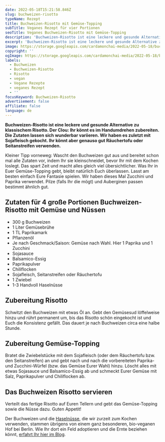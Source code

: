 ```yaml
---
date: 2022-05-18T15:21:58.846Z
slug: buchweizen-risotto
typeName: Rezept
title: Buchweizen-Risotto mit Gemüse-Topping
subTitle: Veganes Rezept für vier Portionen
seoTitle: Veganes Buchweizen-Risotto mit Gemüse-Topping
description: 'Buchweizen-Risotto ist eine leckere und gesunde Alternative zu klassischem Risotto. Der Clou: Ihr könnt es im Handumdrehen zubereiten. Die Zutaten lassen sich wunderbar variieren'
excerpt: 'Buchweizen-Risotto ist eine leckere und gesunde Alternative zu klassischem Risotto. Der Clou: Ihr könnt es im Handumdrehen zubereiten. Die Zutaten lassen sich wunderbar variieren. Wir haben es zuletzt mit Sojafleisch gekocht. Ihr könnt aber genauso gut Räuchertofu oder Seitanstreifen verwenden.'
image: https://storage.googleapis.com/cardamonchai-media/2022-05-18/buchweizen-risotto-jpg-imagine-782808_9d663f_1024_768/640.webp
copyright: ''
ogImage: https://storage.googleapis.com/cardamonchai-media/2022-05-18/buchweizen-risotto-fb-jpg-imagine-782808_a75e2b_1200_628/640.webp
labels:
  - Buchweizen
  - Buchweizen-Risotto
  - Risotto
  - vegan
  - Vegane Rezepte
  - veganes Rezept
  - ''
focusKeyword: Buchweizen-Risotto
advertisement: false
affiliate: false
language: de
---
```


**Buchweizen-Risotto ist eine leckere und gesunde Alternative zu klassischem Risotto. Der Clou: Ihr könnt es im Handumdrehen zubereiten. Die Zutaten lassen sich wunderbar variieren. Wir haben es zuletzt mit Sojafleisch gekocht. Ihr könnt aber genauso gut Räuchertofu oder Seitanstreifen verwenden.**

Kleiner Tipp vorneweg: Wascht den Buchweizen gut aus und bereitet schon mal alle Zutaten vor, indem Ihr sie kleinschneidet, bevor Ihr mit dem Kochen loslegt. Das spart Zeit und macht alles gleich viel übersichtlicher. Was Ihr in Euer Gemüse-Topping gebt, bleibt natürlich Euch überlassen. Lasst am besten einfach Eure Fantasie spielen. Wir haben dieses Mal Zucchini und Paprika verwendet. Pilze (falls Ihr die mögt) und Auberginen passen bestimmt ähnlich gut.

## Zutaten für 4 große Portionen Buchweizen-Risotto mit Gemüse und Nüssen

- 300 g Buchweizen
- 1 Liter Gemüsebrühe
- 1 TL Paprikamark
- Pflanzenöl
- Je nach Geschmack/Saison: Gemüse nach Wahl. Hier 1 Paprika und 1 Zucchini
- Sojasauce
- Balsamico-Essig
- Paprikapulver
- Chiliflocken
- Sojafleisch, Seitanstreifen oder Räuchertofu
- 1 Zwiebel
- 1-3 Handvoll Haselnüsse

<Gallery name="buchweizen-risotto-1" />

## Zubereitung Risotto

Schwitzt den Buchweizen mit etwas Öl an. Gebt den Gemüsesud löffelweise hinzu und rührt permanent um, bis das Risotto schön eingekocht ist und Euch die Konsistenz gefällt. Das dauert je nach Buchweizen circa eine halbe Stunde.

## Zubereitung Gemüse-Topping

Bratet die Zwiebelstücke mit dem Sojafleisch (oder dem Räuchertofu bzw. den Seitanstreifen) an und gebt nach und nach die vorbereiteten Paprika- und Zucchini-Würfel (bzw. das Gemüse Eurer Wahl) hinzu. Löscht alles mit etwas Sojasauce und Balsamico-Essig ab und schmeckt Eurer Gemüse mit Salz, Paprikapulver und Chiliflocken ab.

## Das Buchweizen Risotto servieren

Verteilt das fertige Risotto auf Euren Tellern und gebt das Gemüse-Topping sowie die Nüsse dazu. Guten Appetit!

Der Buchweizen und die [Haselnüsse](/2020/03/haselnuesse-hof-windkind/), die wir zurzeit zum Kochen verwenden, stammen übrigens von einem ganz besonderen, bio-veganen Hof bei Berlin. Wie Ihr dort ein Feld adoptieren und die Ernte beziehen könnt, [erfahrt Ihr hier im Blog](/2022/05/feld-adoptieren-hof-windkind/).

<Gallery name="buchweizen-risotto-2" />

